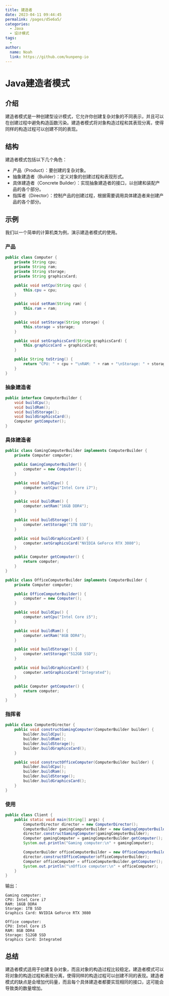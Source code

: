 ```yaml
---
title: 建造者
date: 2023-04-11 09:44:45
permalink: /pages/d5e6a5/
categories:
  - Java
  - 设计模式
tags:
  - 
author: 
  name: Noah
  link: https://github.com/kunpeng-io
---
```

# Java建造者模式

## 介绍

建造者模式是一种创建型设计模式，它允许你创建复杂对象的不同表示，并且可以在创建过程中避免构造函数污染。建造者模式将对象构造过程和其表现分离，使得同样的构造过程可以创建不同的表现。

## 结构

建造者模式包括以下几个角色：

- 产品（Product）：要创建的复杂对象。
- 抽象建造者（Builder）：定义对象的创建过程和表现形式。
- 具体建造者（Concrete Builder）：实现抽象建造者的接口，以创建和装配产品的各个部分。
- 指挥者（Director）：控制产品的创建过程，根据需要调用具体建造者来创建产品的各个部分。


## 示例

我们以一个简单的计算机类为例，演示建造者模式的使用。

### 产品

```java
public class Computer {
    private String cpu;
    private String ram;
    private String storage;
    private String graphicsCard;

    public void setCpu(String cpu) {
        this.cpu = cpu;
    }

    public void setRam(String ram) {
        this.ram = ram;
    }

    public void setStorage(String storage) {
        this.storage = storage;
    }

    public void setGraphicsCard(String graphicsCard) {
        this.graphicsCard = graphicsCard;
    }

    public String toString() {
        return "CPU: " + cpu + "\nRAM: " + ram + "\nStorage: " + storage + "\nGraphics Card: " + graphicsCard;
    }
}
```

### 抽象建造者

```java
public interface ComputerBuilder {
    void buildCpu();
    void buildRam();
    void buildStorage();
    void buildGraphicsCard();
    Computer getComputer();
}
```

### 具体建造者

```java
public class GamingComputerBuilder implements ComputerBuilder {
    private Computer computer;

    public GamingComputerBuilder() {
        computer = new Computer();
    }

    public void buildCpu() {
        computer.setCpu("Intel Core i7");
    }

    public void buildRam() {
        computer.setRam("16GB DDR4");
    }

    public void buildStorage() {
        computer.setStorage("1TB SSD");
    }

    public void buildGraphicsCard() {
        computer.setGraphicsCard("NVIDIA GeForce RTX 3080");
    }

    public Computer getComputer() {
        return computer;
    }
}

public class OfficeComputerBuilder implements ComputerBuilder {
    private Computer computer;

    public OfficeComputerBuilder() {
        computer = new Computer();
    }

    public void buildCpu() {
        computer.setCpu("Intel Core i5");
    }

    public void buildRam() {
        computer.setRam("8GB DDR4");
    }

    public void buildStorage() {
        computer.setStorage("512GB SSD");
    }

    public void buildGraphicsCard() {
        computer.setGraphicsCard("Integrated");
    }

    public Computer getComputer() {
        return computer;
    }
}
```

### 指挥者

```java
public class ComputerDirector {
    public void constructGamingComputer(ComputerBuilder builder) {
        builder.buildCpu();
        builder.buildRam();
        builder.buildStorage();
        builder.buildGraphicsCard();
    }

    public void constructOfficeComputer(ComputerBuilder builder) {
        builder.buildCpu();
        builder.buildRam();
        builder.buildStorage();
        builder.buildGraphicsCard();
    }
}
```

### 使用

```java
public class Client {
    public static void main(String[] args) {
        ComputerDirector director = new ComputerDirector();
        ComputerBuilder gamingComputerBuilder = new GamingComputerBuilder();
        director.constructGamingComputer(gamingComputerBuilder);
        Computer gamingComputer = gamingComputerBuilder.getComputer();
        System.out.println("Gaming computer:\n" + gamingComputer);

        ComputerBuilder officeComputerBuilder = new OfficeComputerBuilder();
        director.constructOfficeComputer(officeComputerBuilder);
        Computer officeComputer = officeComputerBuilder.getComputer();
        System.out.println("\nOffice computer:\n" + officeComputer);
    }
}
```

输出：

```
Gaming computer:
CPU: Intel Core i7
RAM: 16GB DDR4
Storage: 1TB SSD
Graphics Card: NVIDIA GeForce RTX 3080

Office computer:
CPU: Intel Core i5
RAM: 8GB DDR4
Storage: 512GB SSD
Graphics Card: Integrated
```

## 总结

建造者模式适用于创建复杂对象，而且对象的构造过程比较稳定。建造者模式可以将对象的构造过程和表现分离，使得同样的构造过程可以创建不同的表现。建造者模式的缺点是会增加代码量，而且每个具体建造者都要实现相同的接口，这可能会导致类的数量增加。